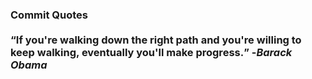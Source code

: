 ### Commit Quotes <br> <br> <q>If you're walking down the right path and you're willing to keep walking, eventually you'll make progress.</q> -<em>Barack Obama</em>
